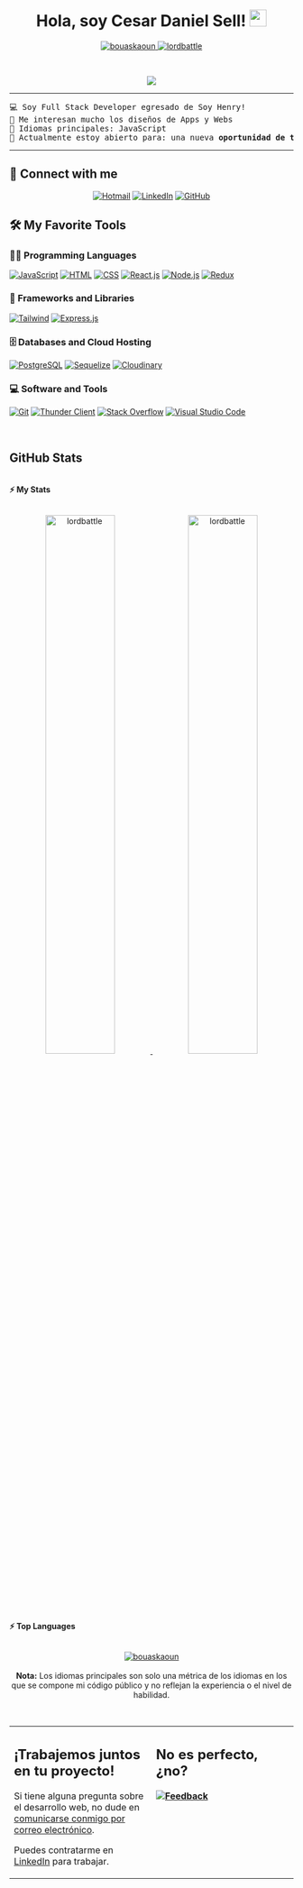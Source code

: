 <h1 align="center">
Hola, soy Cesar Daniel Sell!
	<a href="https://github.com/lordbattle" target="_self">
		<img src="https://media.giphy.com/media/hvRJCLFzcasrR4ia7z/giphy.gif" width="30">
	</a>
</h1>
<p align="center">
	<a href="https://github.com/lordbattle">
		<img src="https://komarev.com/ghpvc/?username=lordbattle&label=Profile%20views&color=0e75b6&style=flat" alt="bouaskaoun" />
	</a>
	<a href="https://github.com/lordbattle">
		<img src="https://img.shields.io/github/followers/lordbattle?label=Followers" alt="lordbattle " />
	</a>
</p>
<br/>
<p align="center">
	<a href="https://github.com/lordbattle">
		<img src="https://readme-typing-svg.herokuapp.com?lines=Full+Stack+Web+Developer;Siempre%20aprendiendo%20%20cosas%20nuevas&center=true&width=380&height=45">
	</a>
</p>

<hr>

<pre>
💻 Soy Full Stack Developer egresado de Soy Henry!
📝 Me interesan mucho los diseños de Apps y Webs
🌟 Idiomas principales: JavaScript
🤔 Actualmente estoy abierto para: una nueva <b>oportunidad de trabajo</b>
</pre>
<hr>

## 🤝 Connect with me
<p align="center">
	<a href="mailto:cesar_ab05@hotmail.com"><img img src="https://img.shields.io/badge/Hotmail-00CED1.svg?style=plastic&logo=microsoftoutlook&logoColor=white" alt="Hotmail"/></a>
	<a href="https://www.linkedin.com/in/cesar-daniel-sell-42a206157/"><img src="https://img.shields.io/badge/Linkedin-%230A66C2.svg?style=plastic&logo=linkedin&logoColor=white" alt="LinkedIn"/></a>
	<a href="https://github.com/lordbattle"><img src="https://img.shields.io/badge/GitHub-%23181717.svg?style=plastic&logo=github&logoColor=white" alt="GitHub"/></a>
</p>

## 🛠️ My Favorite Tools

### 👨‍💻 Programming Languages

<p>
    <a href="https://github.com/lordbattle"><img alt="JavaScript" src="https://img.shields.io/badge/-JavaScript-red"></a>
    <a href="https://github.com/lordbattle"><img alt="HTML" src="https://img.shields.io/badge/-HTML-red"></a>
    <a href="https://github.com/lordbattle"><img alt="CSS" src="https://img.shields.io/badge/-CSS-red"></a>
    <a href="https://github.com/lordbattle"><img alt="React.js" src="https://img.shields.io/badge/-React.js-red"></a>
    <a href="https://github.com/lordbattle"><img alt="Node.js" src="https://img.shields.io/badge/-Node.js-red"></a>
    <a href="https://github.com/lordbattle"><img alt="Redux" src="https://img.shields.io/badge/-Redux-red"></a>

### 🧰 Frameworks and Libraries

<p>
    <a href="https://github.com/lordbattle"><img alt="Tailwind" src="https://img.shields.io/badge/Bootstrap%20CSS-green"></a>
    <a href="https://github.com/lordbattle"><img alt="Express.js" src="https://img.shields.io/badge/-Express.js-green"></a>
</p>

### 🗄️ Databases and Cloud Hosting

<p>
    <a href="https://github.com/lordbattle"><img alt="PostgreSQL" src="https://img.shields.io/badge/-PostgreSQL-blue"></a>
    <a href="https://github.com/lordbattle"><img alt="Sequelize" src="https://img.shields.io/badge/-Sequelize-blue"></a>
    <a href="https://github.com/lordbattle"><img alt="Cloudinary" src="https://img.shields.io/badge/-Cloudinary-blue"></a>
</p>

### 💻 Software and Tools

<p>
    <a href="https://github.com/lordbattle"><img alt="Git" src="https://img.shields.io/badge/Git%20-%23F05033.svg?logo=git&logoColor=white"></a>
    <a href="https://github.com/lordbattle"><img alt="Thunder Client" src="https://img.shields.io/badge/Thunder%20Client-9D85BE?logo=postman&logoColor=white"></a>
    <a href="https://github.com/lordbattle"><img alt="Stack Overflow" src="https://img.shields.io/badge/-Stack%20Overflow-FE7A16?logo=stack-overflow&logoColor=white"></a>
    <a href="https://github.com/lordbattle"><img alt="Visual Studio Code" src="https://img.shields.io/badge/Visual%20Studio%20Code-0078d7.svg?logo=visual-studio-code&logoColor=white"></a>
</p>
</br>



## <a href="https://yosoytuprofe.20minutos.es/wp-content/uploads/2021/10/grafico-de-barras.png" width="30"></a> GitHub Stats

<br/>
<summary><b>⚡ My Stats</b></summary>
<br/>
<p align="center">
	<a href="https://github.com/lordbattle">
	<img width="49.5%" src="https://github-readme-stats.vercel.app/api?username=lordbattle&show_icons=true" alt="lordbattle">
	<img width="49.5%" src="https://github-readme-streak-stats.herokuapp.com/?user=lordbattle" alt="lordbattle">
	</a>
	<br/>
</p>
<br/>


<summary><b>⚡ Top Languages</b></summary>
<br/>

<p align="center">
	<a href="https://github.com/lordbattle">
	<img src="https://github-readme-stats.vercel.app/api/top-langs/?username=lordbattle&langs_count=8&layout=compact" alt="bouaskaoun">
	</a>
	<br/>
<br/>
<b>Nota:</b> Los idiomas principales son solo una métrica de los idiomas en los que se compone mi código público y no reflejan la experiencia o el nivel de habilidad.
</p>
<br/>

<table style="border: none">
  <tr>
  <td width="50%" valign="top">

## ¡Trabajemos juntos en tu proyecto!

Si tiene alguna pregunta sobre el desarrollo web, no dude en <a href="mailto:cesar_ab05@hotmail.com">comunicarse conmigo por correo electrónico</a>.

Puedes contratarme en <a href="https://www.linkedin.com/in/cesar-daniel-sell-42a206157/">LinkedIn</a> para trabajar.

  </td>
  <td width="50%" valign="top">

## No es perfecto, ¿no?

**<a href="https://github.com/lordbattle"><img alt="Feedback" src="https://img.shields.io/badge/Preguntame%20lo%20que%20quieras-1abc9c.svg"></a>**

  </td>
  </tr>
</table>
